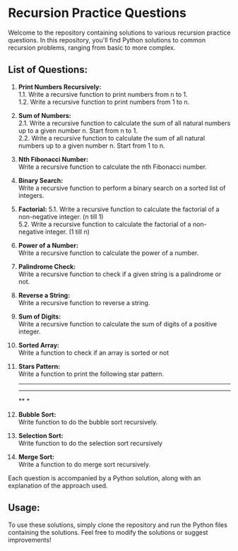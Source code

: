 # Recursion Practice Questions

Welcome to the repository containing solutions to various recursion practice questions. In this repository, you'll find Python solutions to common recursion problems, ranging from basic to more complex.

## List of Questions:

1. **Print Numbers Recursively:**<br>
   1.1. Write a recursive function to print numbers from n to 1.<br>
   1.2. Write a recursive function to print numbers from 1 to n.<br>

2. **Sum of Numbers:**<br>
   2.1. Write a recursive function to calculate the sum of all natural numbers up to a given number n. Start from n to 1.<br>
   2.2. Write a recursive function to calculate the sum of all natural numbers up to a given number n. Start from 1 to n.<br>
   
3. **Nth Fibonacci Number:**<br>
   Write a recursive function to calculate the nth Fibonacci number.<br>

4. **Binary Search:**<br>
   Write a recursive function to perform a binary search on a sorted list of integers.<br>

5. **Factorial:**
   5.1. Write a recursive function to calculate the factorial of a non-negative integer. (n till 1)<br>
   5.2. Write a recursive function to calculate the factorial of a non-negative integer. (1 till n)<br>
   
6. **Power of a Number:**<br>
   Write a recursive function to calculate the power of a number. <br>

7. **Palindrome Check:**<br>
   Write a recursive function to check if a given string is a palindrome or not.<br>

8. **Reverse a String:**<br>
   Write a recursive function to reverse a string.<br>

9. **Sum of Digits:**<br>
    Write a recursive function to calculate the sum of digits of a positive integer.<br>

10. **Sorted Array:**<br>
    Write a function to check if an array is sorted or not<br>

11. **Stars Pattern:**<br>
    Write a function to print the following star pattern.<br>
    ****
    ***
    **
    *
 
13. **Bubble Sort:**<br>
    Write function to do the bubble sort recursively.<br>

14. **Selection Sort:**<br>
    Write function to do the selection sort recursively<br>

15. **Merge Sort:**<br>
    Write a function to do merge sort recursively.<br>

Each question is accompanied by a Python solution, along with an explanation of the approach used.

## Usage:

To use these solutions, simply clone the repository and run the Python files containing the solutions. Feel free to modify the solutions or suggest improvements!

